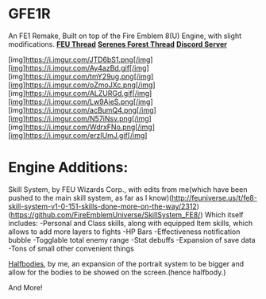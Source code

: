 

# GFE1R
An FE1 Remake, Built on top of the Fire Emblem 8(U) Engine, with slight modifications.
[**FEU Thread**](http://feuniverse.us/t/gfe1r-generic-fe1-remake/2134)
[**Serenes Forest Thread**](https://serenesforest.net/forums/index.php?/topic/68578-gfe1r-generic-fe1-remake/)
[**Discord Server**](https://discord.gg/Z8EwVyp)

[img]https://i.imgur.com/JTD6bS1.png[/img][img]https://i.imgur.com/Ay4azBd.gif[/img]
[img]https://i.imgur.com/tmY29ug.png[/img][img]https://i.imgur.com/oZmoJXc.png[/img]
[img]https://i.imgur.com/ALZURGd.gif[/img][img]https://i.imgur.com/Lw9AjeS.png[/img]
[img]https://i.imgur.com/acBumQ4.png[/img][img]https://i.imgur.com/N57iNsv.png[/img]
[img]https://i.imgur.com/WdrxFNo.png[/img][img]https://i.imgur.com/erzIUmJ.gif[/img]

# Engine Additions:

Skill System, by FEU Wizards Corp., with edits from me(which have been pushed to the main skill system, as far as I know)(http://feuniverse.us/t/fe8-skill-system-v1-0-151-skills-done-more-on-the-way/2312)(https://github.com/FireEmblemUniverse/SkillSystem_FE8/)
	Which itself includes:
	-Personal and Class skills, along with equipped Item skills, which allows to add more layers to fights
	-HP Bars
	-Effectiveness notification bubble
	-Togglable total enemy range
	-Stat debuffs
	-Expansion of save data
	-Tons of small other convenient things
	
[Halfbodies](https://github.com/Kirbseverywhere/GFE1R/blob/master/Engine%20Hacks/Asm%20Hacks/Portraits.event), by me, an expansion of the portrait system to be bigger and allow for the bodies to be showed on the screen.(hence halfbody.)

And More!